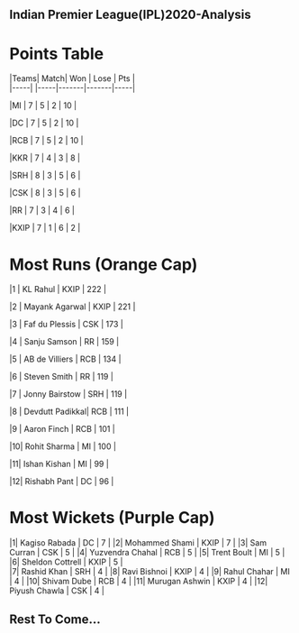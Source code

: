 ## Indian Premier League(IPL)2020-Analysis

# Points Table

|Teams|      Match|   Won |  Lose | Pts |  
|-----|     |-----|-------|-------|-----| 

|MI   |       7   |    5  |   2   |  10 |

|DC   |       7   |    5  |   2   |  10 |         

|RCB  |       7   |    5  |   2   |  10 |

|KKR  |       7   |    4  |   3   |  8  |            

|SRH  |       8   |    3  |   5   |  6  |            

|CSK  |       8   |    3  |   5   |  6  |

|RR   |       7   |    3  |   4   |  6  |            

|KXIP |       7   |    1  |   6   |  2  |

# Most Runs (Orange Cap)

|1 |  KL Rahul	      |  KXIP	| 	222 |

|2 |  Mayank Agarwal  |  KXIP	| 	221 |

|3 |  Faf du Plessis  |	 CSK	|	  173 |

|4 |  Sanju Samson	  |  RR		|   159 |

|5 |  AB de Villiers  |  RCB	|	  134 |

|6 |  Steven Smith	  |  RR	  |   119 |

|7 |  Jonny Bairstow  |	 SRH	|	  119 |

|8 |	Devdutt Padikkal|	 RCB	|   111 |

|9 |	Aaron Finch	    |  RCB	|	  101 |

|10|	Rohit Sharma	  |  MI		|   100 |

|11|	Ishan Kishan  	|  MI		|   99  |

|12|	Rishabh Pant	  |  DC		|   96  |

# Most Wickets (Purple Cap)

|1|	 Kagiso Rabada     | DC		|   7 |
|2|	 Mohammed Shami	   | KXIP	|	  7 |
|3|	 Sam Curran	       | CSK	|	  5 |
|4|	 Yuzvendra Chahal	 | RCB	|   5 |
|5|	 Trent Boult	     | MI		|   5 |
|6|	 Sheldon Cottrell	 | KXIP	|	  5 |  
|7|	 Rashid Khan	     | SRH	|	  4 |
|8|	 Ravi Bishnoi	     | KXIP	|	  4 |
|9|	 Rahul Chahar	     | MI		|   4 |
|10| Shivam Dube	     | RCB  | 	4 |
|11| Murugan Ashwin	   | KXIP |  	4 |
|12| Piyush Chawla   	 | CSK	|	  4 |

## Rest To Come...
